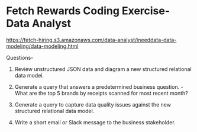 # Fetch Rewards Coding Exercise- Data Analyst

https://fetch-hiring.s3.amazonaws.com/data-analyst/ineeddata-data-modeling/data-modeling.html

Questions- 

1. Review unstructured JSON data and diagram a new structured relational data model.

2. Generate a query that answers a predetermined business question.
 -What are the top 5 brands by receipts scanned for most recent month?

3. Generate a query to capture data quality issues against the new structured relational data model.

4. Write a short email or Slack message to the business stakeholder.
